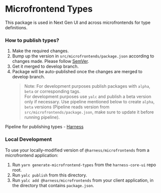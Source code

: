 # Microfrontend Types

This package is used in Next Gen UI and across microfrontends for type definitions.

### How to publish types?

1. Make the required changes.
2. Bump up the version in `src/microfrontends/package.json` according to changes made. Please follow [SemVer](https://semver.org/).
3. Get it merged to develop branch.
4. Package will be auto-published once the changes are merged to develop branch.
   > Note: For development purposes publish packages with `alpha`, `beta` or corresponding tags.  
   > For development purposes use `yalc` and publish a beta version only if necessary. Use pipeline mentioned below to create `alpha`, `beta` versions (Pipeline reads version from `src/microfrontends/package.json`, make sure to update it before running pipeline).

Pipeline for publishing types - [Harness](https://app.harness.io/ng/#/account/vpCkHKsDSxK9_KYfjCTMKA/ci/orgs/default/projects/NextGenUI/pipelines/Microfrontends_Publish_Package/pipeline-studio/?storeType=INLINE)

### Local Development

To use your locally-modified version of `@harness/microfrontends` from a microfrontend application:

1. Run `yarn generate-microfrontend-types` from the `harness-core-ui` repo root.
2. Run `yalc publish` from this directory.
3. Run `yalc add @harness/microfrontends` from your client application, in the directory that contains `package.json`.
